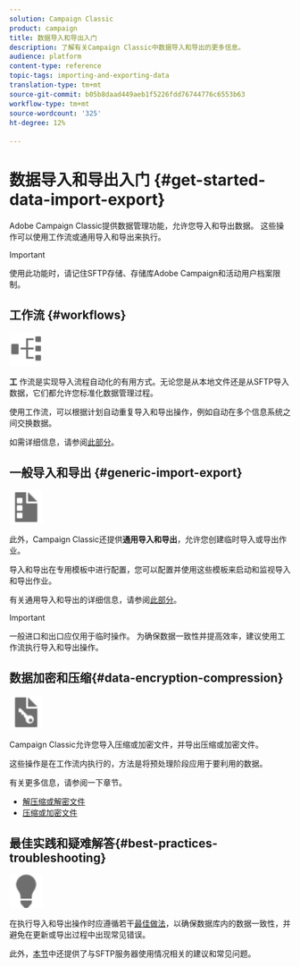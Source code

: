```yaml
---
solution: Campaign Classic
product: campaign
title: 数据导入和导出入门
description: 了解有关Campaign Classic中数据导入和导出的更多信息。
audience: platform
content-type: reference
topic-tags: importing-and-exporting-data
translation-type: tm+mt
source-git-commit: b05b8daad449aeb1f5226fdd76744776c6553b63
workflow-type: tm+mt
source-wordcount: '325'
ht-degree: 12%

---
```



# 数据导入和导出入门 {#get-started-data-import-export}

Adobe Campaign Classic提供数据管理功能，允许您导入和导出数据。 这些操作可以使用工作流或通用导入和导出来执行。

>[!IMPORTANT]
>
>使用此功能时，请记住SFTP存储、存储库Adobe Campaign和活动用户档案限制。

## 工作流 {#workflows}

<img src="assets/do-not-localize/icon_workflows.svg" width="60px">

**工** 作流是实现导入流程自动化的有用方式。无论您是从本地文件还是从SFTP导入数据，它们都允许您标准化数据管理过程。

使用工作流，可以根据计划自动重复导入和导出操作，例如自动在多个信息系统之间交换数据。

如需详细信息，请参阅[此部分](../../platform/using/import-export-workflows.md)。

## 一般导入和导出 {#generic-import-export}

<img src="assets/do-not-localize/icon_templates.svg" width="60px">

此外，Campaign Classic还提供&#x200B;**通用导入和导出**，允许您创建临时导入或导出作业。

导入和导出在专用模板中进行配置，您可以配置并使用这些模板来启动和监视导入和导出作业。

有关通用导入和导出的详细信息，请参阅[此部分](../../platform/using/about-generic-imports-exports.md)。

>[!IMPORTANT]
>一般进口和出口应仅用于临时操作。 为确保数据一致性并提高效率，建议使用工作流执行导入和导出操作。

## 数据加密和压缩{#data-encryption-compression}

<img src="assets/do-not-localize/icon_encrypt.svg" width="60px">

Campaign Classic允许您导入压缩或加密文件，并导出压缩或加密文件。

这些操作是在工作流内执行的，方法是将预处理阶段应用于要利用的数据。

有关更多信息，请参阅一下章节。

* [解压缩或解密文件](../../platform/using/unzip-decrypt.md)
* [压缩或加密文件](../../platform/using/zip-encrypt.md)

## 最佳实践和疑难解答{#best-practices-troubleshooting}

<img src="assets/do-not-localize/icon_bestpractices.svg" width="60px">

在执行导入和导出操作时应遵循若干[最佳做法](../../platform/using/import-export-best-practices.md)，以确保数据库内的数据一致性，并避免在更新或导出过程中出现常见错误。

此外，[本节](../../platform/using/sftp-server-usage.md)中还提供了与SFTP服务器使用情况相关的建议和常见问题。
